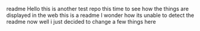 readme 
Hello this is another test repo this time to see how the things are displayed in the web
this is a readme
I wonder how its unable to detect the readme now
well i just decided to change a few things here
